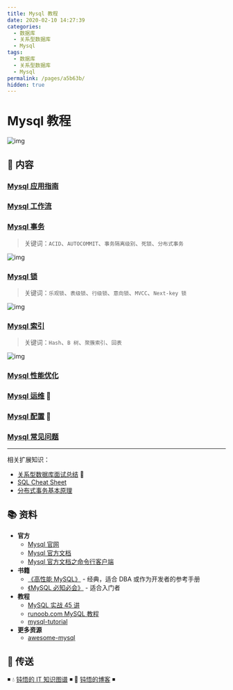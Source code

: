 ```yaml
---
title: Mysql 教程
date: 2020-02-10 14:27:39
categories:
  - 数据库
  - 关系型数据库
  - Mysql
tags:
  - 数据库
  - 关系型数据库
  - Mysql
permalink: /pages/a5b63b/
hidden: true
---
```


# Mysql 教程

![img](https://github.com/zhaoquyang/images/raw/dev/snap/20200716103611.png)

## 📖 内容

### [Mysql 应用指南](01.Mysql应用指南.md)

### [Mysql 工作流](02.MySQL工作流.md)

### [Mysql 事务](03.Mysql事务.md)

> 关键词：`ACID`、`AUTOCOMMIT`、`事务隔离级别`、`死锁`、`分布式事务`

![img](https://github.com/zhaoquyang/images/raw/dev/snap/20200716074533.png)

### [Mysql 锁](04.Mysql锁.md)

> 关键词：`乐观锁`、`表级锁`、`行级锁`、`意向锁`、`MVCC`、`Next-key 锁`

![img](https://github.com/zhaoquyang/images/raw/dev/snap/20200716064947.png)

### [Mysql 索引](05.Mysql索引.md)

> 关键词：`Hash`、`B 树`、`聚簇索引`、`回表`

![img](https://github.com/zhaoquyang/images/raw/dev/snap/20200715172009.png)

### [Mysql 性能优化](06.Mysql性能优化.md)

### [Mysql 运维](20.Mysql运维.md) 🔨

### [Mysql 配置](21.Mysql配置.md) 🔨

### [Mysql 常见问题](99.Mysql常见问题)

---

相关扩展知识：

- [关系型数据库面试总结](https://github.com/dunwu/db-tutorial/blob/master/docs/sql/sql-interview.md) 💯
- [SQL Cheat Sheet](https://github.com/dunwu/db-tutorial/blob/master/docs/sql/sql-cheat-sheet.md)
- [分布式事务基本原理](https://dunwu.github.io/blog/pages/e1881c/)

## 📚 资料

- **官方**
  - [Mysql 官网](https://www.mysql.com/)
  - [Mysql 官方文档](https://dev.mysql.com/doc/)
  - [Mysql 官方文档之命令行客户端](https://dev.mysql.com/doc/refman/8.0/en/mysql.html)
- **书籍**
  - [《高性能 MySQL》](https://book.douban.com/subject/23008813/) - 经典，适合 DBA 或作为开发者的参考手册
  - [《MySQL 必知必会》](https://book.douban.com/subject/3354490/) - 适合入门者
- **教程**
  - [MySQL 实战 45 讲](https://time.geekbang.org/column/intro/139)
  - [runoob.com MySQL 教程](http://www.runoob.com/mysql/mysql-tutorial.html)
  - [mysql-tutorial](https://github.com/jaywcjlove/mysql-tutorial)
- **更多资源**
  - [awesome-mysql](https://github.com/jobbole/awesome-mysql-cn)

## 🚪 传送

◾ 💧 [钝悟的 IT 知识图谱](https://dunwu.github.io/waterdrop/) ◾ 🎯 [钝悟的博客](https://dunwu.github.io/blog/) ◾
